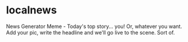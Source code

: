 # localnews
News Generator Meme - Today's top story... you! Or, whatever you want. Add your pic, write the headline and we'll go live to the scene. Sort of.
